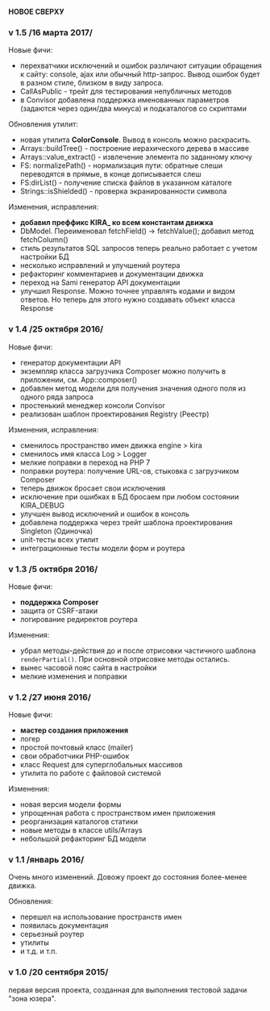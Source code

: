 **НОВОЕ СВЕРХУ**

###  v 1.5 /16 марта 2017/

Новые фичи:

- перехватчики исключений и ошибок различают ситуации обращения к сайту: console, ajax или обычный http-запрос. Вывод ошибок будет в разном стиле, близком в виду запроса.
- CallAsPublic - трейт для тестирования непубличных методов
- в Convisor добавлена поддержка именованных параметров (задаются через один/два минуса) и подкаталогов со скриптами

Обновления утилит:

- новая утилита **ColorConsole**. Вывод в консоль можно раскрасить.
- Arrays::buildTree() - построение иерахического дерева в массиве
- Arrays::value_extract() - извлечение элемента по заданному ключу
- FS: normalizePath() - нормализация пути: обратные слеши переводятся в прямые, в конце дописывается слеш
- FS:dirList() - получение списка файлов в указанном каталоге
- Strings::isShielded() - проверка экранированности символа

Изменения, исправления:

- **добавил преффикс KIRA_ ко всем константам движка**
- DbModel. Переименовал fetchField() -> fetchValue(); добавил метод fetchColumn()
- стиль результатов SQL запросов теперь реально работает с учетом настройки БД
- несколько исправлений и улучшений роутера
- рефакторинг комментариев и документации движка
- переход на Sami генератор API документации
- улучшил Response. Можно точнее управлять кодами и видом ответов. Но теперь для этого нужно создавать объект класса Response

###  v 1.4 /25 октября 2016/

Новые фичи:

- генератор документации API
- экземпляр класса загрузчика Composer можно получить в приложении, см. App::composer()
- добавлен метод модели для получения значения одного поля из одного ряда запроса
- простенький менеджер консоли Convisor
- реализован шаблон проектирования Registry (Реестр)

Изменения, исправления:

- сменилось пространство имен движка engine > kira
- сменилось имя класса Log > Logger
- мелкие поправки в переход на PHP 7
- поправки роутера: получение URL-ов, стыковка с загрузчиком Composer
- теперь движок бросает свои исключения
- исключение при ошибках в БД бросаем при любом состоянии KIRA_DEBUG
- улучшен вывод исключений и ошибок в консоль
- добавлена поддержка через трейт шаблона проектирования Singleton (Одиночка)
- unit-тесты всех утилит
- интеграционные тесты модели форм и роутера

###  v 1.3 /5 октября 2016/

Новые фичи:

- **поддержка Composer**
- защита от CSRF-атаки
- логирование редиректов роутера

Изменения:

- убрал методы-действия до и после отрисовки частичного шаблона `renderPartial()`. При основной отрисовке методы остались.
- вынес часовой пояс сайта в настройки
- мелкие изменения и поправки

###  v 1.2 /27 июня 2016/

Новые фичи:

- **мастер создания приложения**
- логер
- простой почтовый класс (mailer)
- свои обработчики PHP-ошибок
- класс Request для суперглобальных массивов
- утилита по работе с файловой системой

Изменения:

- новая версия модели формы
- упрощенная работа с пространством имен приложения
- реорганизация каталогов статики
- новые методы в классе utils/Arrays
- небольшой рефакторинг БД модели

###  v 1.1 /январь 2016/

Очень много изменений. Довожу проект до состояния более-менее движка.

Обновления:

- перешел на использование пространств имен
- появилась документация
- серьезный роутер
- утилиты
- и т.д. и т.п.


### v 1.0 /20 сентября 2015/

первая версия проекта, созданная для выполнения тестовой задачи "зона юзера".
